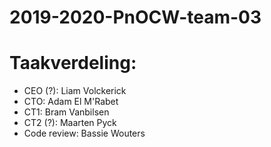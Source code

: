 # 2019-2020-PnOCW-team-03

# Taakverdeling:
* CEO (?): Liam Volckerick
* CTO: Adam El M'Rabet
* CT1: Bram Vanbilsen
* CT2 (?): Maarten Pyck
* Code review: Bassie Wouters
